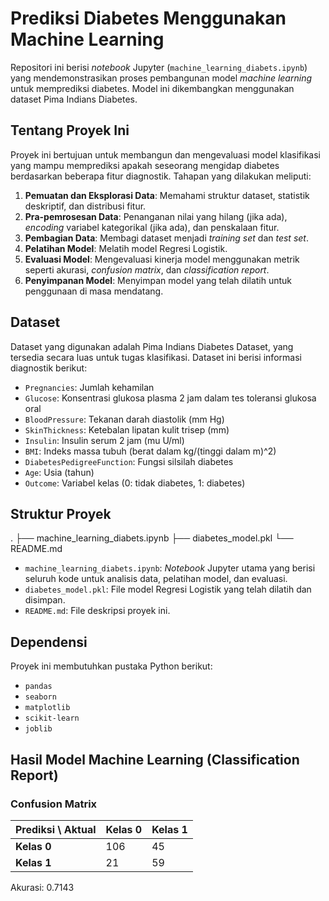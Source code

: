 # Prediksi Diabetes Menggunakan Machine Learning

Repositori ini berisi *notebook* Jupyter (`machine_learning_diabets.ipynb`) yang mendemonstrasikan proses pembangunan model *machine learning* untuk memprediksi diabetes. Model ini dikembangkan menggunakan dataset Pima Indians Diabetes.

## Tentang Proyek Ini

Proyek ini bertujuan untuk membangun dan mengevaluasi model klasifikasi yang mampu memprediksi apakah seseorang mengidap diabetes berdasarkan beberapa fitur diagnostik. Tahapan yang dilakukan meliputi:

1.  **Pemuatan dan Eksplorasi Data**: Memahami struktur dataset, statistik deskriptif, dan distribusi fitur.
2.  **Pra-pemrosesan Data**: Penanganan nilai yang hilang (jika ada), *encoding* variabel kategorikal (jika ada), dan penskalaan fitur.
3.  **Pembagian Data**: Membagi dataset menjadi *training set* dan *test set*.
4.  **Pelatihan Model**: Melatih model Regresi Logistik.
5.  **Evaluasi Model**: Mengevaluasi kinerja model menggunakan metrik seperti akurasi, *confusion matrix*, dan *classification report*.
6.  **Penyimpanan Model**: Menyimpan model yang telah dilatih untuk penggunaan di masa mendatang.

## Dataset

Dataset yang digunakan adalah Pima Indians Diabetes Dataset, yang tersedia secara luas untuk tugas klasifikasi. Dataset ini berisi informasi diagnostik berikut:

* `Pregnancies`: Jumlah kehamilan
* `Glucose`: Konsentrasi glukosa plasma 2 jam dalam tes toleransi glukosa oral
* `BloodPressure`: Tekanan darah diastolik (mm Hg)
* `SkinThickness`: Ketebalan lipatan kulit trisep (mm)
* `Insulin`: Insulin serum 2 jam (mu U/ml)
* `BMI`: Indeks massa tubuh (berat dalam kg/(tinggi dalam m)^2)
* `DiabetesPedigreeFunction`: Fungsi silsilah diabetes
* `Age`: Usia (tahun)
* `Outcome`: Variabel kelas (0: tidak diabetes, 1: diabetes)

## Struktur Proyek
.
├── machine_learning_diabets.ipynb
├── diabetes_model.pkl
└── README.md


* `machine_learning_diabets.ipynb`: *Notebook* Jupyter utama yang berisi seluruh kode untuk analisis data, pelatihan model, dan evaluasi.
* `diabetes_model.pkl`: File model Regresi Logistik yang telah dilatih dan disimpan.
* `README.md`: File deskripsi proyek ini.

## Dependensi

Proyek ini membutuhkan pustaka Python berikut:

* `pandas`
* `seaborn`
* `matplotlib`
* `scikit-learn`
* `joblib`

## Hasil Model Machine Learning (Classification Report)

### Confusion Matrix

| Prediksi \ Aktual | Kelas 0 | Kelas 1 |
|-------------------|---------|---------|
| **Kelas 0** | 106     | 45      |
| **Kelas 1** | 21      | 59      |

Akurasi: 0.7143

